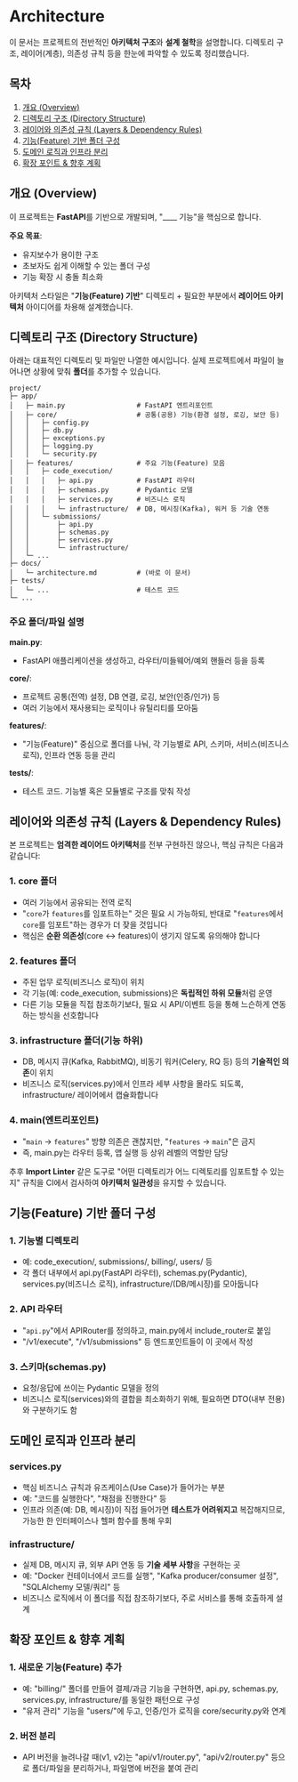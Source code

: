 # Architecture

이 문서는 프로젝트의 전반적인 **아키텍처 구조**와 **설계 철학**을 설명합니다. 디렉토리 구조, 레이어(계층), 의존성 규칙 등을 한눈에 파악할 수 있도록 정리했습니다.

## 목차
1. [개요 (Overview)](#개요-overview)
2. [디렉토리 구조 (Directory Structure)](#디렉토리-구조-directory-structure)
3. [레이어와 의존성 규칙 (Layers & Dependency Rules)](#레이어와-의존성-규칙-layers--dependency-rules)
4. [기능(Feature) 기반 폴더 구성](#기능feature-기반-폴더-구성)
5. [도메인 로직과 인프라 분리](#도메인-로직과-인프라-분리)
6. [확장 포인트 & 향후 계획](#확장-포인트--향후-계획)

## 개요 (Overview)

이 프로젝트는 **FastAPI**를 기반으로 개발되며, "____ 기능"을 핵심으로 합니다.

**주요 목표**:
- 유지보수가 용이한 구조
- 초보자도 쉽게 이해할 수 있는 폴더 구성
- 기능 확장 시 충돌 최소화

아키텍처 스타일은 "**기능(Feature) 기반**" 디렉토리 + 필요한 부분에서 **레이어드 아키텍처** 아이디어를 차용해 설계했습니다.

## 디렉토리 구조 (Directory Structure)

아래는 대표적인 디렉토리 및 파일만 나열한 예시입니다. 실제 프로젝트에서 파일이 늘어나면 상황에 맞춰 **폴더**를 추가할 수 있습니다.

```
project/
├─ app/
│   ├─ main.py                  # FastAPI 엔트리포인트
│   ├─ core/                    # 공통(공용) 기능(환경 설정, 로깅, 보안 등)
│   │   ├─ config.py
│   │   ├─ db.py
│   │   ├─ exceptions.py
│   │   ├─ logging.py
│   │   └─ security.py
│   ├─ features/                # 주요 기능(Feature) 모음
│   │   ├─ code_execution/
│   │   │   ├─ api.py           # FastAPI 라우터
│   │   │   ├─ schemas.py       # Pydantic 모델
│   │   │   ├─ services.py      # 비즈니스 로직
│   │   │   └─ infrastructure/  # DB, 메시징(Kafka), 워커 등 기술 연동
│   │   └─ submissions/
│   │       ├─ api.py
│   │       ├─ schemas.py
│   │       ├─ services.py
│   │       └─ infrastructure/
│   └─ ...
├─ docs/
│   └─ architecture.md          # (바로 이 문서)
├─ tests/
│   └─ ...                      # 테스트 코드
└─ ...
```

### 주요 폴더/파일 설명

**main.py**:
- FastAPI 애플리케이션을 생성하고, 라우터/미들웨어/예외 핸들러 등을 등록

**core/**:
- 프로젝트 공통(전역) 설정, DB 연결, 로깅, 보안(인증/인가) 등
- 여러 기능에서 재사용되는 로직이나 유틸리티를 모아둠

**features/**:
- "기능(Feature)" 중심으로 폴더를 나눠, 각 기능별로 API, 스키마, 서비스(비즈니스 로직), 인프라 연동 등을 관리

**tests/**:
- 테스트 코드. 기능별 혹은 모듈별로 구조를 맞춰 작성

## 레이어와 의존성 규칙 (Layers & Dependency Rules)

본 프로젝트는 **엄격한 레이어드 아키텍처**를 전부 구현하진 않으나, 핵심 규칙은 다음과 같습니다:

### 1. core 폴더
- 여러 기능에서 공유되는 전역 로직
- "`core`가 `features`를 임포트하는" 것은 필요 시 가능하되, 반대로 "`features`에서 `core`를 임포트"하는 경우가 더 잦을 것입니다
- 핵심은 **순환 의존성**(core ↔ features)이 생기지 않도록 유의해야 합니다

### 2. features 폴더
- 주된 업무 로직(비즈니스 로직)이 위치
- 각 기능(예: code_execution, submissions)은 **독립적인 하위 모듈**처럼 운영
- 다른 기능 모듈을 직접 참조하기보다, 필요 시 API/이벤트 등을 통해 느슨하게 연동하는 방식을 선호합니다

### 3. infrastructure 폴더(기능 하위)
- DB, 메시지 큐(Kafka, RabbitMQ), 비동기 워커(Celery, RQ 등) 등의 **기술적인 의존**이 위치
- 비즈니스 로직(services.py)에서 인프라 세부 사항을 몰라도 되도록, infrastructure/ 레이어에서 캡슐화합니다

### 4. main(엔트리포인트)
- "`main` → `features`" 방향 의존은 괜찮지만, "`features` → `main`"은 금지
- 즉, main.py는 라우터 등록, 앱 실행 등 상위 레벨의 역할만 담당

추후 **Import Linter** 같은 도구로 "어떤 디렉토리가 어느 디렉토리를 임포트할 수 있는지" 규칙을 CI에서 검사하여 **아키텍처 일관성**을 유지할 수 있습니다.

## 기능(Feature) 기반 폴더 구성

### 1. 기능별 디렉토리
- 예: code_execution/, submissions/, billing/, users/ 등
- 각 폴더 내부에서 api.py(FastAPI 라우터), schemas.py(Pydantic), services.py(비즈니스 로직), infrastructure/(DB/메시징)를 모아둡니다

### 2. API 라우터
- "`api.py`"에서 APIRouter를 정의하고, main.py에서 include_router로 붙임
- "/v1/execute", "/v1/submissions" 등 엔드포인트들이 이 곳에서 작성

### 3. 스키마(schemas.py)
- 요청/응답에 쓰이는 Pydantic 모델을 정의
- 비즈니스 로직(services)와의 결합을 최소화하기 위해, 필요하면 DTO(내부 전용)와 구분하기도 함

## 도메인 로직과 인프라 분리

### services.py
- 핵심 비즈니스 규칙과 유즈케이스(Use Case)가 들어가는 부분
- 예: "코드를 실행한다", "채점을 진행한다" 등
- 인프라 의존(예: DB, 메시징)이 직접 들어가면 **테스트가 어려워지고** 복잡해지므로, 가능한 한 인터페이스나 헬퍼 함수를 통해 우회

### infrastructure/
- 실제 DB, 메시지 큐, 외부 API 연동 등 **기술 세부 사항**을 구현하는 곳
- 예: "Docker 컨테이너에서 코드를 실행", "Kafka producer/consumer 설정", "SQLAlchemy 모델/쿼리" 등
- 비즈니스 로직에서 이 폴더를 직접 참조하기보다, 주로 서비스를 통해 호출하게 설계

## 확장 포인트 & 향후 계획

### 1. 새로운 기능(Feature) 추가
- 예: "billing/" 폴더를 만들어 결제/과금 기능을 구현하면, api.py, schemas.py, services.py, infrastructure/를 동일한 패턴으로 구성
- "유저 관리" 기능을 "users/"에 두고, 인증/인가 로직을 core/security.py와 연계

### 2. 버전 분리
- API 버전을 늘려나갈 때(v1, v2)는 "api/v1/router.py", "api/v2/router.py" 등으로 폴더/파일을 분리하거나, 파일명에 버전을 붙여 관리